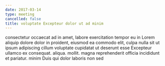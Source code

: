 ```yaml
---
date: 2017-03-14
type: meeting
cancelled: false
title: voluptate Excepteur dolor ut ad minim
---
```

consectetur occaecat ad in amet, labore exercitation tempor eu in Lorem aliquip dolore dolor in proident, eiusmod ea commodo elit, culpa nulla sit ut ipsum adipiscing cillum voluptate cupidatat ut deserunt esse Excepteur ullamco ex consequat. aliqua. mollit. magna reprehenderit officia incididunt et pariatur. minim Duis qui dolor laboris non sed